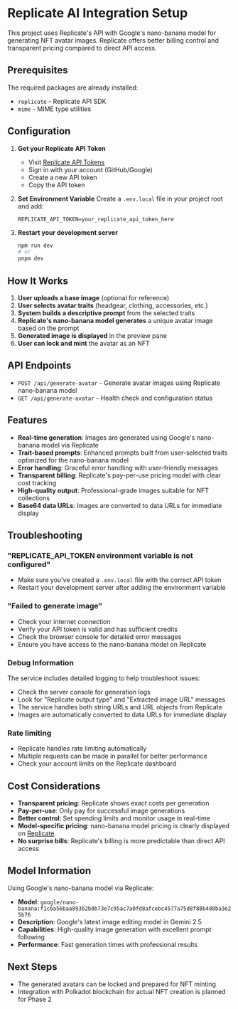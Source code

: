# Replicate AI Integration Setup

This project uses Replicate's API with Google's nano-banana model for generating NFT avatar images. Replicate offers better billing control and transparent pricing compared to direct API access.

## Prerequisites

The required packages are already installed:
- `replicate` - Replicate API SDK
- `mime` - MIME type utilities

## Configuration

1. **Get your Replicate API Token**
   - Visit [Replicate API Tokens](https://replicate.com/account/api-tokens)
   - Sign in with your account (GitHub/Google)
   - Create a new API token
   - Copy the API token

2. **Set Environment Variable**
   Create a `.env.local` file in your project root and add:
   ```
   REPLICATE_API_TOKEN=your_replicate_api_token_here
   ```

3. **Restart your development server**
   ```bash
   npm run dev
   # or
   pnpm dev
   ```

## How It Works

1. **User uploads a base image** (optional for reference)
2. **User selects avatar traits** (headgear, clothing, accessories, etc.)
3. **System builds a descriptive prompt** from the selected traits
4. **Replicate's nano-banana model generates** a unique avatar image based on the prompt
5. **Generated image is displayed** in the preview pane
6. **User can lock and mint** the avatar as an NFT

## API Endpoints

- `POST /api/generate-avatar` - Generate avatar images using Replicate nano-banana model
- `GET /api/generate-avatar` - Health check and configuration status

## Features

- **Real-time generation**: Images are generated using Google's nano-banana model via Replicate
- **Trait-based prompts**: Enhanced prompts built from user-selected traits optimized for the nano-banana model
- **Error handling**: Graceful error handling with user-friendly messages
- **Transparent billing**: Replicate's pay-per-use pricing model with clear cost tracking
- **High-quality output**: Professional-grade images suitable for NFT collections
- **Base64 data URLs**: Images are converted to data URLs for immediate display

## Troubleshooting

### "REPLICATE_API_TOKEN environment variable is not configured"
- Make sure you've created a `.env.local` file with the correct API token
- Restart your development server after adding the environment variable

### "Failed to generate image"
- Check your internet connection
- Verify your API token is valid and has sufficient credits
- Check the browser console for detailed error messages
- Ensure you have access to the nano-banana model on Replicate

### Debug Information
The service includes detailed logging to help troubleshoot issues:
- Check the server console for generation logs
- Look for "Replicate output type" and "Extracted image URL" messages
- The service handles both string URLs and URL objects from Replicate
- Images are automatically converted to data URLs for immediate display

### Rate limiting
- Replicate handles rate limiting automatically
- Multiple requests can be made in parallel for better performance
- Check your account limits on the Replicate dashboard

## Cost Considerations

- **Transparent pricing**: Replicate shows exact costs per generation
- **Pay-per-use**: Only pay for successful image generations
- **Better control**: Set spending limits and monitor usage in real-time
- **Model-specific pricing**: nano-banana model pricing is clearly displayed on [Replicate](https://replicate.com/google/nano-banana/api)
- **No surprise bills**: Replicate's billing is more predictable than direct API access

## Model Information

Using Google's nano-banana model via Replicate:
- **Model**: `google/nano-banana:f1c6a56baa893b2b0b73e7c95ac7a0fd8afcebc4577a75d8f88b4d0ba3e25b76`
- **Description**: Google's latest image editing model in Gemini 2.5
- **Capabilities**: High-quality image generation with excellent prompt following
- **Performance**: Fast generation times with professional results

## Next Steps

- The generated avatars can be locked and prepared for NFT minting
- Integration with Polkadot blockchain for actual NFT creation is planned for Phase 2
